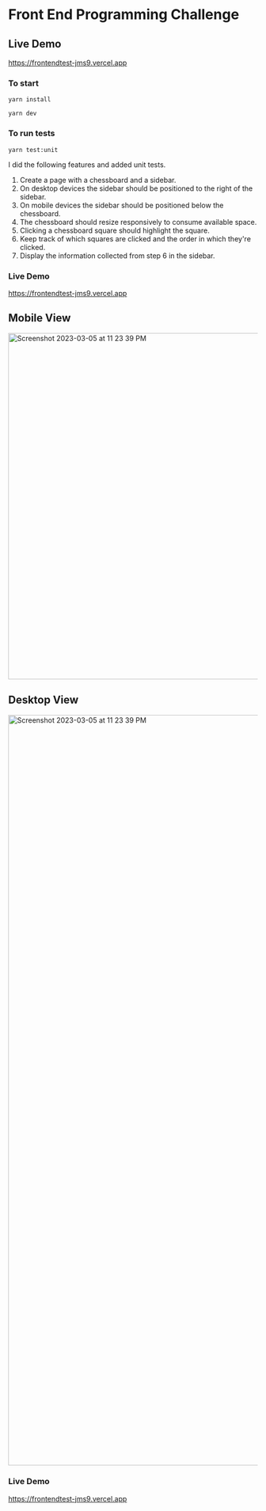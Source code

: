 # Front End Programming Challenge

## Live Demo
https://frontendtest-jms9.vercel.app

### To start
`yarn install`

`yarn dev`

### To run tests
`yarn test:unit`

I did the following features and added unit tests.

1. Create a page with a chessboard and a sidebar.
2. On desktop devices the sidebar should be positioned to the right of the sidebar.
3. On mobile devices the sidebar should be positioned below the chessboard.
4. The chessboard should resize responsively to consume available space.
5. Clicking a chessboard square should highlight the square.
6. Keep track of which squares are clicked and the order in which they're clicked.
7. Display the information collected from step 6 in the sidebar.

### Live Demo 
https://frontendtest-jms9.vercel.app

## Mobile View

<img height="700" alt="Screenshot 2023-03-05 at 11 23 39 PM" src="https://user-images.githubusercontent.com/29774579/222989966-3423762a-eaed-4fb8-ac78-c09ea0842906.jpeg">

## Desktop View

<img width="1517" alt="Screenshot 2023-03-05 at 11 23 39 PM" src="https://user-images.githubusercontent.com/29774579/222990001-63e621cc-1f75-495d-941b-05945787f495.png">


### Live Demo
https://frontendtest-jms9.vercel.app
